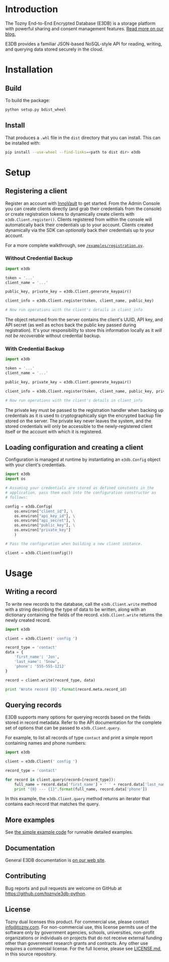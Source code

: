 # Introduction

The Tozny End-to-End Encrypted Database (E3DB) is a storage platform with powerful sharing and consent management features.
[Read more on our blog.](https://tozny.com/blog/announcing-project-e3db-the-end-to-end-encrypted-database/)

E3DB provides a familiar JSON-based NoSQL-style API for reading, writing, and querying data stored securely in the cloud.

# Installation

## Build

To build the package:

```bash
python setup.py bdist_wheel
```

## Install

That produces a `.whl` file in the `dist` directory that you can install. This can be installed with:

```bash
pip install --use-wheel --find-links=<path to dist dir> e3db
```

# Setup

## Registering a client

Register an account with [InnoVault](https://innovault.io) to get started. From the Admin Console you can create clients directly (and grab their credentials from the console) or create registration tokens to dynamically create clients with `e3db.Client.register()`. Clients registered from within the console will automatically back their credentials up to your account. Clients created dynamically via the SDK can _optionally_ back their credentials up to your account.

For a more complete walkthrough, see [`/examples/registration.py`](https://github.com/tozny/e3db-python/blob/master/examples/registration.py).

### Without Credential Backup

```python
import e3db

token = '...'
client_name = '...'

public_key, private_key = e3db.Client.generate_keypair()

client_info = e3db.Client.register(token, client_name, public_key)

# Now run operations with the client's details in client_info
```

The object returned from the server contains the client's UUID, API key, and API secret (as well as echos back the public key passed during registration). It's your responsibility to store this information locally as it _will not be recoverable_ without credential backup.

### With Credential Backup

```python
import e3db

token = '...'
client_name = '...'

public_key, private_key = e3db.Client.generate_keypair()

client_info = e3db.Client.register(token, client_name, public_key, private_key=private_key, backup=True)

# Now run operations with the client's details in client_info
```

The private key must be passed to the registration handler when backing up credentials as it is used to cryptographically sign the encrypted backup file stored on the server. The private key never leaves the system, and the stored credentials will only be accessible to the newly-registered client itself or the account with which it is registered.

## Loading configuration and creating a client

Configuration is managed at runtime by instantiating an `e3db.Config` object with your client's credentials.

```python
import e3db
import os

# Assuming your credentials are stored as defined constants in the
# application, pass them each into the configuration constructor as
# follows:

config = e3db.Config(
    os.environ["client_id"], \
    os.environ["api_key_id"], \
    os.environ["api_secret"], \
    os.environ["public_key"], \
    os.environ["private_key"]
    )

# Pass the configuration when building a new client instance.

client = e3db.Client(config())
```

# Usage

## Writing a record

To write new records to the database, call the `e3db.Client.write` method with a string describing the type of data to be written, along with an dictionary containing the fields of the record. `e3db.Client.write` returns the newly created record.

```python
import e3db

client = e3db.Client(' config ')

record_type = 'contact'
data = {
    'first_name': 'Jon',
    'last_name': 'Snow',
    'phone': '555-555-1212'
}

record = client.write(record_type, data)

print 'Wrote record {0}'.format(record.meta.record_id)
```

## Querying records

E3DB supports many options for querying records based on the fields stored in record metadata. Refer to the API documentation for the complete set of options that can be passed to `e3db.Client.query`.

For example, to list all records of type `contact` and print a simple report containing names and phone numbers:

```python
import e3db

client = e3db.Client(' config ')

record_type = 'contact'

for record in client.query(record=[record_type]):
    full_name = record.data['first_name'] + ' ' + record.data['last_name']
    print "{0} --- {1}".format(full_name, record.data['phone'])
```

In this example, the `e3db.Client.query` method returns an iterator that contains each record that matches the query.

## More examples

See [the simple example code](https://github.com/tozny/e3db-python/blob/master/examples/simple.py) for runnable detailed examples.

## Documentation

General E3DB documentation is [on our web site](https://tozny.com/documentation/e3db/).

## Contributing

Bug reports and pull requests are welcome on GitHub at https://github.com/tozny/e3db-python.

## License

Tozny dual licenses this product. For commercial use, please contact [info@tozny.com](mailto:info@tozny.com). For non-commercial use, this license permits use of the software only by government agencies, schools, universities, non-profit organizations or individuals on projects that do not receive external funding other than government research grants and contracts. Any other use requires a commercial license. For the full license, please see [LICENSE.md](https://github.com/tozny/e3db-python/blob/master/LICENSE.md), in this source repository.
